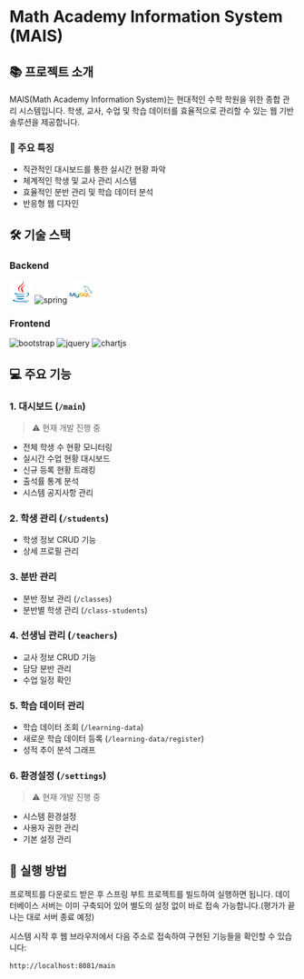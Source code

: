 # Math Academy Information System (MAIS)

## 📚 프로젝트 소개

MAIS(Math Academy Information System)는 현대적인 수학 학원을 위한 종합 관리 시스템입니다. 학생, 교사, 수업 및 학습 데이터를 효율적으로 관리할 수 있는 웹 기반 솔루션을 제공합니다.

### 🎯 주요 특징
- 직관적인 대시보드를 통한 실시간 현황 파악
- 체계적인 학생 및 교사 관리 시스템
- 효율적인 분반 관리 및 학습 데이터 분석
- 반응형 웹 디자인

## 🛠 기술 스택

### Backend
<p align="left">
    <img src="https://raw.githubusercontent.com/devicons/devicon/master/icons/java/java-original.svg" alt="java" width="40" height="40"/>
    <img src="https://www.vectorlogo.zone/logos/springio/springio-icon.svg" alt="spring" width="40" height="40"/>
    <img src="https://raw.githubusercontent.com/devicons/devicon/master/icons/mysql/mysql-original-wordmark.svg" alt="mysql" width="40" height="40"/>
</p>

### Frontend
<p align="left">
    <img src="https://www.vectorlogo.zone/logos/getbootstrap/getbootstrap-icon.svg" alt="bootstrap" width="40" height="40"/>
    <img src="https://www.vectorlogo.zone/logos/jquery/jquery-icon.svg" alt="jquery" width="40" height="40"/>
    <img src="https://www.chartjs.org/media/logo-title.svg" alt="chartjs" width="40" height="40"/>
</p>

## 💻 주요 기능

### 1. 대시보드 (`/main`) 
> ⚠️ 현재 개발 진행 중
- 전체 학생 수 현황 모니터링
- 실시간 수업 현황 대시보드
- 신규 등록 현황 트래킹
- 출석률 통계 분석
- 시스템 공지사항 관리

### 2. 학생 관리 (`/students`)
- 학생 정보 CRUD 기능
- 상세 프로필 관리

### 3. 분반 관리
- 분반 정보 관리 (`/classes`)
- 분반별 학생 관리 (`/class-students`)

### 4. 선생님 관리 (`/teachers`)
- 교사 정보 CRUD 기능
- 담당 분반 관리
- 수업 일정 확인

### 5. 학습 데이터 관리
- 학습 데이터 조회 (`/learning-data`)
- 새로운 학습 데이터 등록 (`/learning-data/register`)
- 성적 추이 분석 그래프

### 6. 환경설정 (`/settings`)
> ⚠️ 현재 개발 진행 중
- 시스템 환경설정
- 사용자 권한 관리
- 기본 설정 관리

## 🚀 실행 방법

프로젝트를 다운로드 받은 후 스프링 부트 프로젝트를 빌드하여 실행하면 됩니다. 
데이터베이스 서버는 이미 구축되어 있어 별도의 설정 없이 바로 접속 가능합니다.(평가가 끝나는 대로 서버 종료 예정)

시스템 시작 후 웹 브라우저에서 다음 주소로 접속하여 구현된 기능들을 확인할 수 있습니다:
```
http://localhost:8081/main
```
